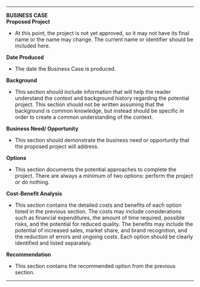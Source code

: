  ---------------------------------------------------------------------------------------------------------------------------------------------------------------------------------------------------------------------------------------------------------------------------------------------------------------------------------------------------------------------------------------------------------------------------------------------------------------------------------- ------------------------------------------------------------------------------------------------------------------------------------------------------------------------------------------------------------------------------------------------------------------------------------------------------------------------------------
**BUSINESS CASE**                                                                                                                                                                                                                                                                                                                                                                                                                                                                  
**Proposed Project**  
  - At this point, the project is not yet approved, so it may not have its final name or the name may change. The current name or identifier should be included here.
 
**Date Produced**                                                                                                                                                                                                                                                                                                                                                                                                                                                                 
 - The date the Business Case is produced.
  
**Background**
  - This section should include information that will help the reader understand the context and background history regarding the potential project. This section should not be written assuming that the background is common knowledge, but instead should be specific in order to create a common understanding of the context.
  
**Business Need/ Opportunity**
  - This section should demonstrate the business need or opportunity that the proposed project will address.
  
**Options**
  - This section documents the potential approaches to complete the project. There are always a minimum of two options: perform the project or do nothing.
  
**Cost-Benefit Analysis**
    
  - This section contains the detailed costs and benefits of each option listed in the previous section. The costs may include considerations such as financial expenditures, the amount of time required, possible risks, and the potential for reduced quality. The benefits may include the potential of increased sales, market share, and brand recognition, and the reduction of errors and ongoing costs. Each option should be clearly identified and listed separately.   
                                                                                                                                                                                                                                                                                                                                                                                                                                                                                     
**Recommendation**
  - This section contains the recommended option from the previous section.                                                                                                                                                                                                                                                                                                                                                                                                        
  ---------------------------------------------------------------------------------------------------------------------------------------------------------------------------------------------------------------------------------------------------------------------------------------------------------------------------------------------------------------------------------------------------------------------------------------------------------------------------------- ------------------------------------------------------------------------------------------------------------------------------------------------------------------------------------------------------------------------------------------------------------------------------------------------------------------------------------
